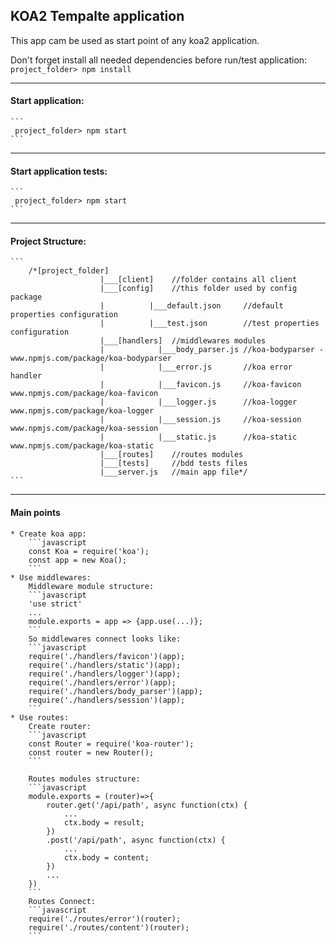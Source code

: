 ## KOA2 Tempalte application
This app cam be used as start point of any koa2 application.

Don't forget install all needed dependencies before run/test application:
    ```
     project_folder> npm install
    ```
***
#### Start application:
    ```
     project_folder> npm start
    ```
***
#### Start application tests:
    ```
     project_folder> npm start
    ```
***
#### Project Structure:
    ```
        /*[project_folder]
                        |___[client]    //folder contains all client
                        |___[config]    //this folder used by config package
                        |          |___default.json     //default properties configuration
                        |          |___test.json        //test properties configuration
                        |___[handlers]  //middlewares modules
                        |            |___body_parser.js //koa-bodyparser - www.npmjs.com/package/koa-bodyparser
                        |            |___error.js       //koa error handler
                        |            |___favicon.js     //koa-favicon www.npmjs.com/package/koa-favicon
                        |            |___logger.js      //koa-logger www.npmjs.com/package/koa-logger
                        |            |___session.js     //koa-session www.npmjs.com/package/koa-session
                        |            |___static.js      //koa-static www.npmjs.com/package/koa-static
                        |___[routes]    //routes modules
                        |___[tests]     //bdd tests files
                        |___server.js   //main app file*/
    ```
***
#### Main points
    * Create koa app:
        ```javascript
        const Koa = require('koa');
        const app = new Koa();
        ```
    * Use middlewares:
        Middleware module structure:
        ```javascript
        'use strict'
        ...
        module.exports = app => {app.use(...)};
        ```
        So middlewares connect looks like:
        ```javascript
        require('./handlers/favicon')(app);
        require('./handlers/static')(app);
        require('./handlers/logger')(app);
        require('./handlers/error')(app);
        require('./handlers/body_parser')(app);
        require('./handlers/session')(app);
        ```
    * Use routes:
        Create router:
        ```javascript
        const Router = require('koa-router');
        const router = new Router();
        ```

        Routes modules structure:
        ```javascript     
        module.exports = (router)=>{
            router.get('/api/path', async function(ctx) {
                ...
                ctx.body = result;
            })
            .post('/api/path', async function(ctx) {
                ...
                ctx.body = content;
            })
            ...
        })
        ```
        Routes Connect:
        ```javascript
        require('./routes/error')(router);
        require('./routes/content')(router);
        ```
